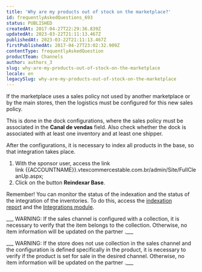```yaml
---
title: 'Why are my products out of stock on the marketplace?'
id: frequentlyAskedQuestions_693
status: PUBLISHED
createdAt: 2017-04-27T22:29:36.839Z
updatedAt: 2023-03-22T21:11:13.467Z
publishedAt: 2023-03-22T21:11:13.467Z
firstPublishedAt: 2017-04-27T23:02:32.909Z
contentType: frequentlyAskedQuestion
productTeam: Channels
author: authors_3
slug: why-are-my-products-out-of-stock-on-the-marketplace
locale: en
legacySlug: why-are-my-products-out-of-stock-on-the-marketplace
---
```


If the marketplace uses a sales policy not used by another marketplace or by the main stores, then the logistics must be configured for this new sales policy.

This is done in the dock configurations, where the sales policy must be associated in the **Canal de vendas** field. Also check whether the dock is associated with at least one inventory and at least one shipper.

After the configurations, it is necessary to index all products in the base, so that integration takes place.

1. With the sponsor user, access the link link {{ACCOUNTNAME}}.vtexcommercestable.com.br/admin/Site/FullCleanUp.aspx;
2. Click on the button **Reindexar Base**.

Remember! You can monitor the status of the indexation and the status of the integration of the inventories. To do this, access the [indexation report](https://help.vtex.com/tutorial/utilizar-o-relatorio-de-indexação?locale=pt "How to use the Index Report") and the [Integrations module](http://help.vtex.com/tutorial/bridge/ "bridge").

___ WARNING: If the sales channel is configured with a collection, it is necessary to verify that the item belongs to the collection. Otherwise, no item information will be updated on the partner .___

___ WARNING: If the store does not use collection in the sales channel and the configuration is defined specifically in the product, it is necessary to verify if the product is set for sale in the desired channel. Otherwise, no item information will be updated on the partner .___
